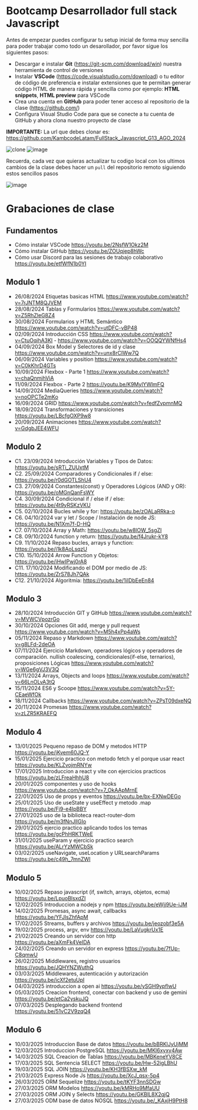 # Bootcamp Desarrollador full stack Javascript

Antes de empezar puedes configurar tu setup inicial de forma muy sencilla para poder trabajar como todo un desarollador, por favor sigue los siguientes pasos:

- Descargar e instalar **Git** (https://git-scm.com/download/win) nuestra herramienta de control de versiones
- Instalar **VSCode** (https://code.visualstudio.com/download) o tu editor de código de preferencia e instalar extensiones que te permitan generar código HTML de manera rápida y sencilla como por ejemplo: **HTML snippets**, **HTML preview** para VSCode
- Crea una cuenta en **GitHub** para poder tener acceso al repositorio de la clase (https://github.com/)
- Configura Visual Studio Code para que se conecte a tu cuenta de GitHub y ahora clona nuestro proyecto de clase

**IMPORTANTE:** La url que debes clonar es: https://github.com/KambcodeLatam/FullStack_Javascript_G13_AGO_2024

![clone](https://github.com/kambcode/FullStack_Javascript_G3_2023_09_04/assets/137812574/b49be206-5c67-40e8-a567-bdd957c549eb)
![image](https://github.com/KamiloMontoya/kambcode_g1/assets/11945476/ca0ce2ad-72ec-431d-b3e1-55b84c64ec13)

Recuerda, cada vez que quieras actualizar tu codigo local con los ultimos cambios de la clase debes hacer un `pull` del repositorio remoto siguiendo estos sencillos pasos

![image](https://github.com/KamiloMontoya/kambcode_g1/assets/11945476/8d8f7da6-aa4c-4d67-9dec-59cd360bda0f)

# Grabaciones de clase
## Fundamentos
- Cómo instalar VSCode https://youtu.be/2NsfW1Okz2M
- Cómo instalar GitHub https://youtu.be/ZOUqjep8hWc
- Cómo usar Discord para las sesiones de trabajo colaborativo https://youtu.be/etfWfN1b0YI
## Modulo 1
- 26/08/2024 Etiquetas basicas HTML https://www.youtube.com/watch?v=7rJNTM8QJVEM
- 28/08/2024 Tablas y Formularios   https://www.youtube.com/watch?v=Z5RhZleG8Z4
- 30/08/2024 Formularios y HTML Semántico  https://www.youtube.com/watch?v=utDFC-vBP48
- 02/09/2024 Introducción CSS  https://www.youtube.com/watch?v=CtuOqihA3KI - https://www.youtube.com/watch?v=OOQQYWNfHs4
- 04/09/2024 Box Model y Selectores de id y clase  https://www.youtube.com/watch?v=unx8rCIWw7Q
- 06/09/2024 Variables y position https://www.youtube.com/watch?v=C0kKhrD4GTs
- 10/09/2024 Flexbox - Parte 1  https://www.youtube.com/watch?v=chaQnmjhViA
- 11/09/2024 Flexbox - Parte 2  https://youtu.be/K9MylYWlmFQ
- 14/09/2024 MediaQueries https://www.youtube.com/watch?v=noOPCTe2mKo
- 16/09/2024 GRID https://www.youtube.com/watch?v=fedfZvpmnMQ
- 18/09/2024 Transformaciones y transiciones  https://youtu.be/LBcfgOXP9w8
- 20/09/2024 Animaciones  https://www.youtube.com/watch?v=GdgbJEE4WFU

## Modulo 2
- C1. 23/09/2024 Introducción Variables y Tipos de Datos: https://youtu.be/sRTi_ZUUxtM
- C2. 25/09/2024 Comparadores y Condicionales if / else: https://youtu.be/r0dGOTLShU4
- C3. 27/09/2024 Constantes(const) y Operadores Lógicos (AND y OR): https://youtu.be/oMGnQanFsWY
- C4. 30/09/2024 Condicional if / else if / else: https://youtu.be/4t9yRSKzVKU
- C5. 02/10/2024 Bucles while y for: https://youtu.be/zOALaRRka-o
- C6. 04/10/2024 var y let / Scope / Instalación de node JS: https://youtu.be/N1Xm7f-D-HQ
- C7. 07/10/2024 Array y Math: https://youtu.be/w8lOW_5sgZI
- C8. 09/10/2024 function y return: https://youtu.be/f4Jrukr-kY8
- C9. 11/10/2024 Repaso bucles, arrays y function: https://youtu.be/i1k8AoLsqzU
- C10. 15/10/2024 Arrow Function y Objetos: https://youtu.be/iHwIPwj0rA8
- C11. 17/10/2024 Modificando el DOM por medio de JS: https://youtu.be/ZrS78Jh7QAk
- C12. 21/10/2024 Algoritmia: https://youtu.be/1iIDbEeEn84

## Modulo 3

- 28/10/2024 Introducción GIT y GitHub https://www.youtube.com/watch?v=MVWCVpozrGo
- 30/10/2024 Opciones Git add, merge y pull request https://www.youtube.com/watch?v=M5h4xPp4aWs
- 05/11/2024 Repaso y Markdown https://www.youtube.com/watch?v=g8LFd-2deOA
- 07/11/2024 Ejercicio Markdown, operadores lógicos y operadores de comparación. nullish coalescing, condicionales(if-else, ternarios), proposiciones Lógicas  https://www.youtube.com/watch?v=WGe6gVJ3V3Q
- 13/11/2024 Arrays, Objects and loops https://www.youtube.com/watch?v=66LnOLvA3tQ
- 15/11/2024 ES6 y Scoope https://www.youtube.com/watch?v=5Y-CEaeWfOk
- 18/11/2024 Callbacks https://www.youtube.com/watch?v=ZPsT09dxeNQ
- 20/11/2024 Promesas https://www.youtube.com/watch?v=zLZR5KRAEFQ

## Modulo 4

- 13/01/2025 Pequeno repaso de DOM y metodos HTTP https://youtu.be/jKvem60JQ-Y
- 15/01/2025 Ejercicio practico con metodo fetch y el porque usar react https://youtu.be/KLZvojmRNYw
- 17/01/2025 Introduccion a react y vite con ejercicios practicos https://youtu.be/zLFreaHhhU8
- 20/01/2025 componentes y uso de hooks https://www.youtube.com/watch?v=7_OkAApMrnE
- 22/01/2025 Uso de props y eventos https://youtu.be/bx-EXNwDEGo
- 25/01/2025 Uso de useState y useEffect y metodo .map https://youtu.be/Fj9-e4IpBBY
- 27/01/2025 uso de la biblioteca react-router-dom https://youtu.be/m3fNnJlIGIo
- 29/01/2025 ejercio practico aplicando todos los temas https://youtu.be/gcPhHRKTWeE
- 31/01/2025 useParam y ejercicio practico search https://youtu.be/ALrYzMWCbSk
- 03/02/2025 useNavigate, useLocation y URLsearchParams https://youtu.be/c49h_7mnZWI

## Modulo 5

- 10/02/2025 Repaso javascript (if, switch, arrays, objetos, ecma) https://youtu.be/LpuoBlsxdZI
- 12/02/2025 Introduccion a nodejs y npm  https://youtu.be/eWjj9Ue-iJM 
- 14/02/2025 Promesas, async await, callbacks https://youtu.be/YFJlsZhfApM
- 17/02/2025 Streams, buffers y archivos https://youtu.be/jeozobf3e5A
- 19/02/2025 process, argv, env https://youtu.be/LaVugkrUx1E
- 21/02/2025 Creando un servidor con http https://youtu.be/aXmFk4VeIDA
- 24/02/2025 Creando un servidor en express https://youtu.be/7fUp-C8qmwU 
- 26/02/2025 Middlewares, registro usuarios https://youtu.be/JQHYNZWuthQ
- 03/03/2025 Middlewares, autenticación y autorización https://youtu.be/icXf2etuUpI 
- 04/03/2025 introduccion a open ai https://youtu.be/ySGH9ypflwU
- 05/03/2025 Creacion frontend, conectar con backend y uso de gemini https://youtu.be/etCa2yskuJQ
- 07/03/2025 Desplegando backend frontend https://youtu.be/51vC2V9zqQ4 

## Modulo 6
- 10/03/2025 Introduccion Base de datos https://youtu.be/bBRKlJyUjMM
- 12/03/2025 Introduccion PostgreSQL https://youtu.be/MKl6xyxy4Aw
- 14/03/2025 SQL Creacion de Tablas https://youtu.be/MBKeneYV8CE
- 17/03/2025 SQL Sentencia SELECT https://youtu.be/Hw-52igLBhU
- 19/03/2025 SQL JOIN https://youtu.be/KH3fBSXw_kM
- 21/03/2025 Express Node Js https://youtu.be/XcJ_qsx-5p4
- 26/03/2025 ORM Sequelize https://youtu.be/tKYF3nnSDGw
- 27/03/2025 ORM Modelos https://youtu.be/kMRHo9MfaUU
- 27/03/2025 ORM JOIN y Selects https://youtu.be/GKBlL8X2qjQ
- 27/03/2025 ODM base de datos NOSQL https://youtu.be/_KAxjH9PtH8